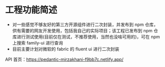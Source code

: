 # 工程功能简述

* 对一些感觉不够友好的第三方开源组件进行二次封装，并发布到 npm 仓库，供有需要的网友开发使用，包括我自己的实际项目；该工程已发布到 npm 仓库进行测试使用(目前仅在测试，不推荐使用，当然也没啥可用的)，可在 npm 上搜索 family-ui 进行查询
* 目前主要计划对微软的 fabric 的 fluent ui 进行二次封装

API 首页：https://pedantic-mirzakhani-f9bb7c.netlify.app/
